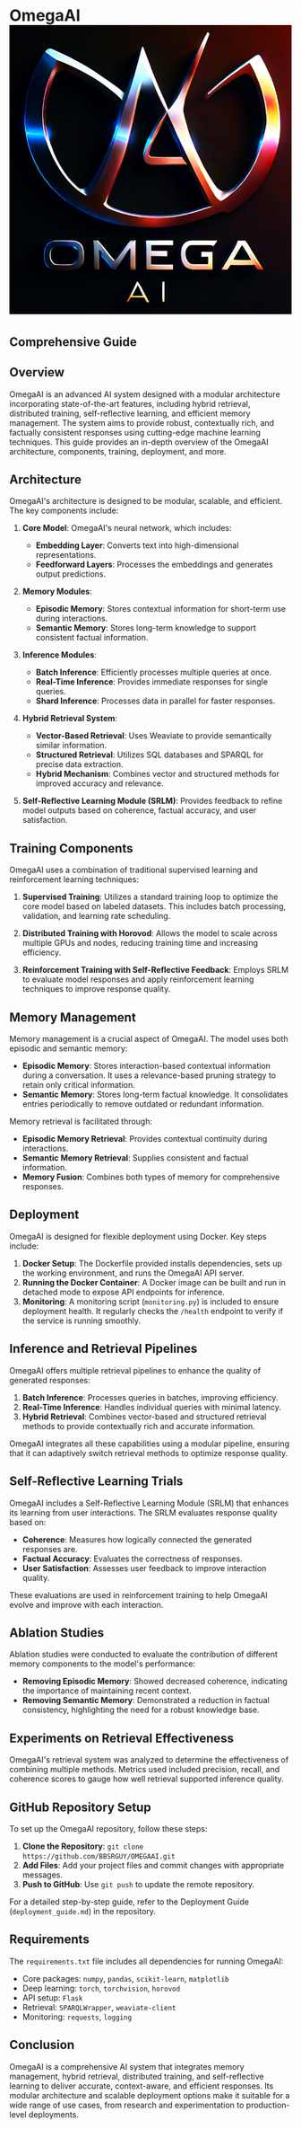 # OmegaAI ![OMEGA AI](images/OmegaAI-logo.jpeg)

## Comprehensive Guide

## Overview
OmegaAI is an advanced AI system designed with a modular architecture incorporating state-of-the-art features, including hybrid retrieval, distributed training, self-reflective learning, and efficient memory management. The system aims to provide robust, contextually rich, and factually consistent responses using cutting-edge machine learning techniques. This guide provides an in-depth overview of the OmegaAI architecture, components, training, deployment, and more.

## Architecture
OmegaAI's architecture is designed to be modular, scalable, and efficient. The key components include:

1. **Core Model**: OmegaAI's neural network, which includes:
   - **Embedding Layer**: Converts text into high-dimensional representations.
   - **Feedforward Layers**: Processes the embeddings and generates output predictions.

2. **Memory Modules**:
   - **Episodic Memory**: Stores contextual information for short-term use during interactions.
   - **Semantic Memory**: Stores long-term knowledge to support consistent factual information.

3. **Inference Modules**:
   - **Batch Inference**: Efficiently processes multiple queries at once.
   - **Real-Time Inference**: Provides immediate responses for single queries.
   - **Shard Inference**: Processes data in parallel for faster responses.

4. **Hybrid Retrieval System**:
   - **Vector-Based Retrieval**: Uses Weaviate to provide semantically similar information.
   - **Structured Retrieval**: Utilizes SQL databases and SPARQL for precise data extraction.
   - **Hybrid Mechanism**: Combines vector and structured methods for improved accuracy and relevance.

5. **Self-Reflective Learning Module (SRLM)**: Provides feedback to refine model outputs based on coherence, factual accuracy, and user satisfaction.

## Training Components
OmegaAI uses a combination of traditional supervised learning and reinforcement learning techniques:

1. **Supervised Training**: Utilizes a standard training loop to optimize the core model based on labeled datasets. This includes batch processing, validation, and learning rate scheduling.

2. **Distributed Training with Horovod**: Allows the model to scale across multiple GPUs and nodes, reducing training time and increasing efficiency.

3. **Reinforcement Training with Self-Reflective Feedback**: Employs SRLM to evaluate model responses and apply reinforcement learning techniques to improve response quality.

## Memory Management
Memory management is a crucial aspect of OmegaAI. The model uses both episodic and semantic memory:

- **Episodic Memory**: Stores interaction-based contextual information during a conversation. It uses a relevance-based pruning strategy to retain only critical information.
- **Semantic Memory**: Stores long-term factual knowledge. It consolidates entries periodically to remove outdated or redundant information.

Memory retrieval is facilitated through:
- **Episodic Memory Retrieval**: Provides contextual continuity during interactions.
- **Semantic Memory Retrieval**: Supplies consistent and factual information.
- **Memory Fusion**: Combines both types of memory for comprehensive responses.

## Deployment
OmegaAI is designed for flexible deployment using Docker. Key steps include:

1. **Docker Setup**: The Dockerfile provided installs dependencies, sets up the working environment, and runs the OmegaAI API server.
2. **Running the Docker Container**: A Docker image can be built and run in detached mode to expose API endpoints for inference.
3. **Monitoring**: A monitoring script (`monitoring.py`) is included to ensure deployment health. It regularly checks the `/health` endpoint to verify if the service is running smoothly.

## Inference and Retrieval Pipelines
OmegaAI offers multiple retrieval pipelines to enhance the quality of generated responses:

1. **Batch Inference**: Processes queries in batches, improving efficiency.
2. **Real-Time Inference**: Handles individual queries with minimal latency.
3. **Hybrid Retrieval**: Combines vector-based and structured retrieval methods to provide contextually rich and accurate information.

OmegaAI integrates all these capabilities using a modular pipeline, ensuring that it can adaptively switch retrieval methods to optimize response quality.

## Self-Reflective Learning Trials
OmegaAI includes a Self-Reflective Learning Module (SRLM) that enhances its learning from user interactions. The SRLM evaluates response quality based on:

- **Coherence**: Measures how logically connected the generated responses are.
- **Factual Accuracy**: Evaluates the correctness of responses.
- **User Satisfaction**: Assesses user feedback to improve interaction quality.

These evaluations are used in reinforcement training to help OmegaAI evolve and improve with each interaction.

## Ablation Studies
Ablation studies were conducted to evaluate the contribution of different memory components to the model's performance:
- **Removing Episodic Memory**: Showed decreased coherence, indicating the importance of maintaining recent context.
- **Removing Semantic Memory**: Demonstrated a reduction in factual consistency, highlighting the need for a robust knowledge base.

## Experiments on Retrieval Effectiveness
OmegaAI's retrieval system was analyzed to determine the effectiveness of combining multiple methods. Metrics used included precision, recall, and coherence scores to gauge how well retrieval supported inference quality.

## GitHub Repository Setup
To set up the OmegaAI repository, follow these steps:

1. **Clone the Repository**: `git clone https://github.com/BBSRGUY/OMEGAAI.git`
2. **Add Files**: Add your project files and commit changes with appropriate messages.
3. **Push to GitHub**: Use `git push` to update the remote repository.

For a detailed step-by-step guide, refer to the Deployment Guide (`deployment_guide.md`) in the repository.

## Requirements
The `requirements.txt` file includes all dependencies for running OmegaAI:

- Core packages: `numpy`, `pandas`, `scikit-learn`, `matplotlib`
- Deep learning: `torch`, `torchvision`, `horovod`
- API setup: `Flask`
- Retrieval: `SPARQLWrapper`, `weaviate-client`
- Monitoring: `requests`, `logging`

## Conclusion
OmegaAI is a comprehensive AI system that integrates memory management, hybrid retrieval, distributed training, and self-reflective learning to deliver accurate, context-aware, and efficient responses. Its modular architecture and scalable deployment options make it suitable for a wide range of use cases, from research and experimentation to production-level deployments.


